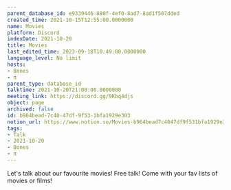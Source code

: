 ```yaml
---
parent_database_id: e9339446-880f-4ef0-8ad7-8ad1f507dded
created_time: 2021-10-15T12:55:00.0000000
name: Movies
platform: Discord
indexDate: 2021-10-20
title: Movies
last_edited_time: 2023-09-18T10:49:00.0000000
language_level: No limit
hosts:
- Bones
- π
parent_type: database_id
talktime: 2021-10-20T21:00:00.0000000
meeting_link: https://discord.gg/9Kbq4djs
object: page
archived: false
id: b964bead-7c40-47df-9f53-1bfa1929e303
notion_url: https://www.notion.so/Movies-b964bead7c4047df9f531bfa1929e303
tags:
- Talk
- 2021-10-20
- Bones
- π
---
```


Let's talk about our favourite movies!
Free talk! Come with your fav lists of movies or films!



